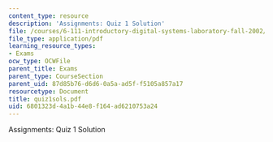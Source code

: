 ```yaml
---
content_type: resource
description: 'Assignments: Quiz 1 Solution'
file: /courses/6-111-introductory-digital-systems-laboratory-fall-2002/6801323d4a1b44e8f164ad6210753a24_quiz1sols.pdf
file_type: application/pdf
learning_resource_types:
- Exams
ocw_type: OCWFile
parent_title: Exams
parent_type: CourseSection
parent_uid: 87d85b76-d6d6-0a5a-ad5f-f5105a857a17
resourcetype: Document
title: quiz1sols.pdf
uid: 6801323d-4a1b-44e8-f164-ad6210753a24
---
```

Assignments: Quiz 1 Solution

